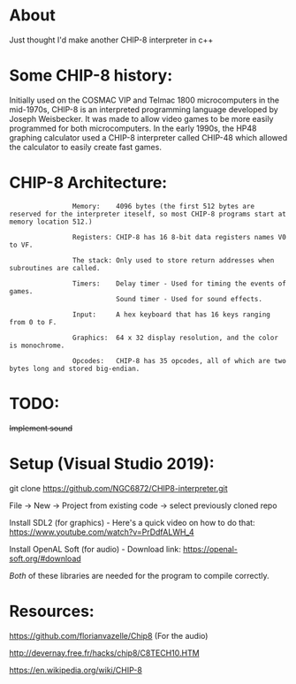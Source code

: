 # About
Just thought I'd make another CHIP-8 interpreter in c++


# Some CHIP-8 history: 
Initially used on the COSMAC VIP and Telmac 1800 microcomputers in the mid-1970s, CHIP-8 is an
interpreted programming language developed by Joseph Weisbecker. It was made to allow video games to
be more easily programmed for both microcomputers. In the early 1990s, the HP48 graphing calculator used
a CHIP-8 interpreter called CHIP-48 which allowed the calculator to easily create fast games.

# CHIP-8 Architecture: 

                    Memory:    4096 bytes (the first 512 bytes are reserved for the interpreter iteself, so most CHIP-8 programs start at memory location 512.)
                                           
                    Registers: CHIP-8 has 16 8-bit data registers names V0 to VF.

                    The stack: Only used to store return addresses when subroutines are called.

                    Timers:    Delay timer - Used for timing the events of games.
                               Sound timer - Used for sound effects.

                    Input:     A hex keyboard that has 16 keys ranging from 0 to F.

                    Graphics:  64 x 32 display resolution, and the color is monochrome.

                    Opcodes:   CHIP-8 has 35 opcodes, all of which are two bytes long and stored big-endian. 
                    
# TODO:
~~Implement sound~~

# Setup (Visual Studio 2019):
git clone https://github.com/NGC6872/CHIP8-interpreter.git

File -> New -> Project from existing code -> select previously cloned repo

Install SDL2 (for graphics) - Here's a quick video on how to do that: https://www.youtube.com/watch?v=PrDdfALWH_4

Install OpenAL Soft (for audio) - Download link: https://openal-soft.org/#download

_Both_ of these libraries are needed for the program to compile correctly.

# Resources: 
https://github.com/florianvazelle/Chip8 (For the audio)

http://devernay.free.fr/hacks/chip8/C8TECH10.HTM

https://en.wikipedia.org/wiki/CHIP-8
